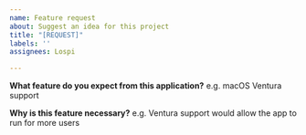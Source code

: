 ```yaml
---
name: Feature request
about: Suggest an idea for this project
title: "[REQUEST]"
labels: ''
assignees: Lospi

---
```


**What feature do you expect from this application?**
e.g. macOS Ventura support

**Why is this feature necessary?**
e.g. Ventura support would allow the app to run for more users

